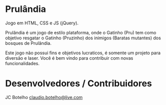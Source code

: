 # Prulândia

Jogo em HTML, CSS e JS (jQuery).

Prulândia é um jogo de estilo plataforma, onde o Gatinho (Pru) tem como objetivo resgatar o Gatinho (Pruzinho) dos inimigos (Baratas mutantes) dos bosques de Prulândia.

Este jogo não possui fins e objetivos lucraticos, é somente um projeto para diversão e laser. Você é bem vindo para contribuir com novas funcionalidades.

# Desenvolvedores / Contribuidores

JC Botelho <claudio.botelho@live.com>
